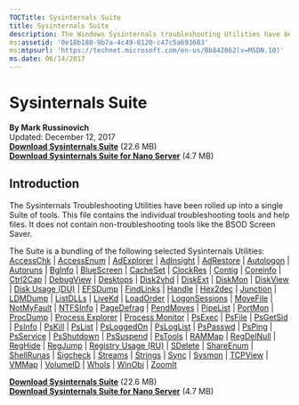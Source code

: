 ```yaml
---
TOCTitle: Sysinternals Suite 
title: Sysinternals Suite
description: The Windows Sysinternals troubleshooting Utilities have been rolled up into a single suite of tools.
ms:assetid: '0e18b180-9b7a-4c49-8120-c47c5a693683' 
ms:mtpsurl: 'https://technet.microsoft.com/en-us/Bb842062(v=MSDN.10)' 
ms.date: 06/14/2017
---
```


Sysinternals Suite
==================
  

**By Mark Russinovich**  
Updated: December 12, 2017  
[**Download Sysinternals Suite**](https://download.sysinternals.com/files/SysinternalsSuite.zip) (22.6 MB)  
[**Download Sysinternals Suite for Nano Server**](https://download.sysinternals.com/files/SysinternalsSuite-Nano.zip) (4.7 MB)

## Introduction
The Sysinternals Troubleshooting Utilities have been rolled up into a
single Suite of tools. This file contains the individual troubleshooting
tools and help files. It does not contain non-troubleshooting tools like
the BSOD Screen Saver.

The Suite is a bundling of the following selected Sysinternals
Utilities:
[AccessChk](accesschk.md)  | [AccessEnum](accessenum.md)  | [AdExplorer](adexplorer.md)  | [AdInsight](adinsight.md)  | [AdRestore](adrestore.md)  | 
[Autologon](autologon.md)  | [Autoruns](autoruns.md)  | [BgInfo](bginfo.md)  | [BlueScreen](bluescreen.md)  | [CacheSet](cacheset.md)  | 
[ClockRes](clockres.md)  | [Contig](contig.md)  | [Coreinfo](coreinfo.md)  | [Ctrl2Cap](ctrl2cap.md)  | [DebugView](debugview.md)  | 
[Desktops](desktops.md)  | [Disk2vhd](disk2vhd.md)  | [DiskExt](diskext.md)  | [DiskMon](diskmon.md)  | [DiskView](diskview.md)  | 
[Disk Usage (DU)](du.md)  | [EFSDump](efsdump.md)  | [FindLinks](findlinks.md)  | [Handle](handle.md)  | [Hex2dec](hex2dec.md)  | 
[Junction](junction.md)  | [LDMDump](ldmdump.md)  | [ListDLLs](listdlls.md)  | [LiveKd](livekd.md)  | [LoadOrder](loadorder.md)  | 
[LogonSessions](logonsessions.md)  | [MoveFile](movefile.md)  | [NotMyFault](notmyfault.md)  | [NTFSInfo](ntfsinfo.md)  | [PageDefrag](pagedefrag.md)  | 
[PendMoves](pendmoves.md)  | [PipeList](pipelist.md)  | [PortMon](portmon.md)  | [ProcDump](procdump.md)  | [Process Explorer](process-explorer.md)  | 
[Process Monitor](procmon.md)  | [PsExec](psexec.md)  | [PsFile](psfile.md)  | [PsGetSid](psgetsid.md)  | [PsInfo](psinfo.md)  | 
[PsKill](pskill.md)  | [PsList](pslist.md)  | [PsLoggedOn](psloggedon.md)  | [PsLogList](psloglist.md)  | [PsPasswd](pspasswd.md)  | 
[PsPing](psping.md)  | [PsService](psservice.md)  | [PsShutdown](psshutdown.md)  | [PsSuspend](pssuspend.md)  | [PsTools](pstools.md)  | 
[RAMMap](rammap.md)  | [RegDelNull](regdelnull.md)  | [RegHide](reghide.md)  | [RegJump](regjump.md)  | [Registry Usage (RU)](ru.md)  | 
[SDelete](sdelete.md)  | [ShareEnum](shareenum.md)  | [ShellRunas](shellrunas.md)  | [Sigcheck](sigcheck.md)  | [Streams](streams.md)  | 
[Strings](strings.md)  | [Sync](sync.md)  | [Sysmon](sysmon.md)  | [TCPView](tcpview.md)  | [VMMap](vmmap.md)  | 
[VolumeID](volumeid.md)  | [WhoIs](whois.md)  | [WinObj](winobj.md)  | [ZoomIt](zoomit.md)


[**Download Sysinternals Suite**](https://download.sysinternals.com/files/SysinternalsSuite.zip) (22.6 MB)  
[**Download Sysinternals Suite for Nano Server**](https://download.sysinternals.com/files/SysinternalsSuite-Nano.zip) (4.7 MB)  

